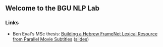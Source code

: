 ## Welcome to the BGU NLP Lab

### Links
* Ben Eyal's MSc thesis: [Building a Hebrew FrameNet Lexical Resource from Parallel Movie Subtitles](https://github.com/bgunlp/srlviz) ([slides](https://github.com/bgunlp/srlviz/raw/master/presentation.pdf))
